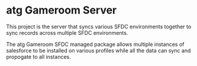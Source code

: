 # atg Gameroom Server
This project is the server that syncs various SFDC environments together to sync records across multiple SFDC environments.

The atg Gameroom SFDC managed package allows multiple instances of salesforce to be installed on various profiles while all the data can sync and propogate to all instances.

